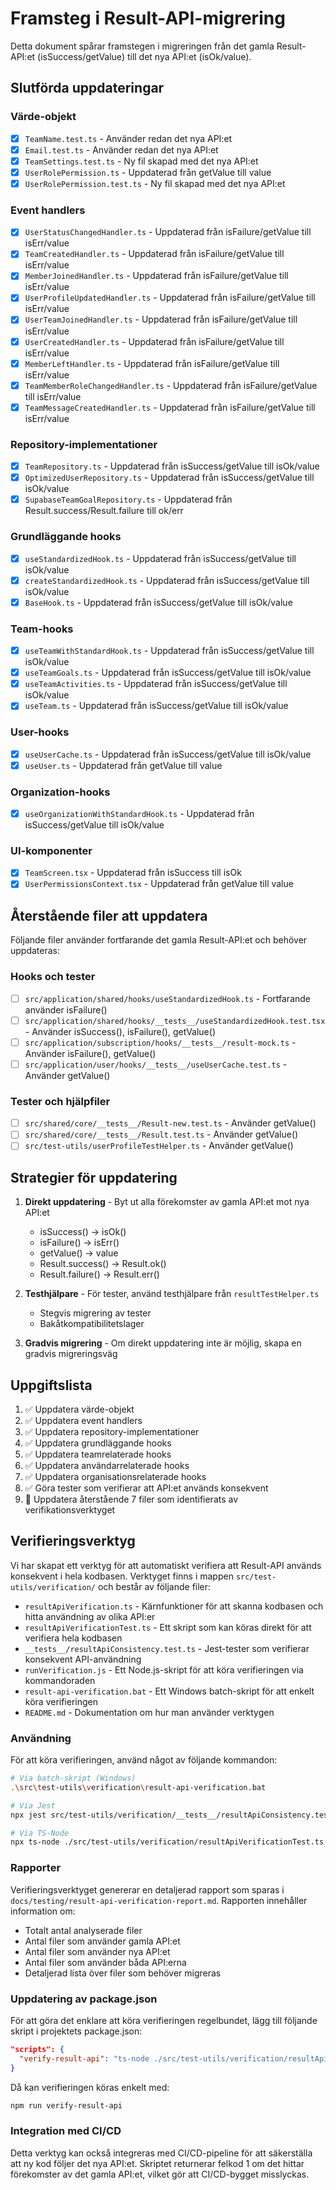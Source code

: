 # Framsteg i Result-API-migrering

Detta dokument spårar framstegen i migreringen från det gamla Result-API:et (isSuccess/getValue) till det nya API:et (isOk/value).

## Slutförda uppdateringar

### Värde-objekt
- [x] `TeamName.test.ts` - Använder redan det nya API:et
- [x] `Email.test.ts` - Använder redan det nya API:et
- [x] `TeamSettings.test.ts` - Ny fil skapad med det nya API:et
- [x] `UserRolePermission.ts` - Uppdaterad från getValue till value
- [x] `UserRolePermission.test.ts` - Ny fil skapad med det nya API:et

### Event handlers
- [x] `UserStatusChangedHandler.ts` - Uppdaterad från isFailure/getValue till isErr/value
- [x] `TeamCreatedHandler.ts` - Uppdaterad från isFailure/getValue till isErr/value
- [x] `MemberJoinedHandler.ts` - Uppdaterad från isFailure/getValue till isErr/value
- [x] `UserProfileUpdatedHandler.ts` - Uppdaterad från isFailure/getValue till isErr/value
- [x] `UserTeamJoinedHandler.ts` - Uppdaterad från isFailure/getValue till isErr/value
- [x] `UserCreatedHandler.ts` - Uppdaterad från isFailure/getValue till isErr/value
- [x] `MemberLeftHandler.ts` - Uppdaterad från isFailure/getValue till isErr/value
- [x] `TeamMemberRoleChangedHandler.ts` - Uppdaterad från isFailure/getValue till isErr/value
- [x] `TeamMessageCreatedHandler.ts` - Uppdaterad från isFailure/getValue till isErr/value

### Repository-implementationer
- [x] `TeamRepository.ts` - Uppdaterad från isSuccess/getValue till isOk/value
- [x] `OptimizedUserRepository.ts` - Uppdaterad från isSuccess/getValue till isOk/value
- [x] `SupabaseTeamGoalRepository.ts` - Uppdaterad från Result.success/Result.failure till ok/err

### Grundläggande hooks
- [x] `useStandardizedHook.ts` - Uppdaterad från isSuccess/getValue till isOk/value
- [x] `createStandardizedHook.ts` - Uppdaterad från isSuccess/getValue till isOk/value
- [x] `BaseHook.ts` - Uppdaterad från isSuccess/getValue till isOk/value

### Team-hooks
- [x] `useTeamWithStandardHook.ts` - Uppdaterad från isSuccess/getValue till isOk/value
- [x] `useTeamGoals.ts` - Uppdaterad från isSuccess/getValue till isOk/value
- [x] `useTeamActivities.ts` - Uppdaterad från isSuccess/getValue till isOk/value
- [x] `useTeam.ts` - Uppdaterad från isSuccess/getValue till isOk/value

### User-hooks
- [x] `useUserCache.ts` - Uppdaterad från isSuccess/getValue till isOk/value
- [x] `useUser.ts` - Uppdaterad från getValue till value

### Organization-hooks
- [x] `useOrganizationWithStandardHook.ts` - Uppdaterad från isSuccess/getValue till isOk/value

### UI-komponenter
- [x] `TeamScreen.tsx` - Uppdaterad från isSuccess till isOk
- [x] `UserPermissionsContext.tsx` - Uppdaterad från getValue till value

## Återstående filer att uppdatera

Följande filer använder fortfarande det gamla Result-API:et och behöver uppdateras:

### Hooks och tester
- [ ] `src/application/shared/hooks/useStandardizedHook.ts` - Fortfarande använder isFailure()
- [ ] `src/application/shared/hooks/__tests__/useStandardizedHook.test.tsx` - Använder isSuccess(), isFailure(), getValue()
- [ ] `src/application/subscription/hooks/__tests__/result-mock.ts` - Använder isFailure(), getValue()
- [ ] `src/application/user/hooks/__tests__/useUserCache.test.ts` - Använder getValue()

### Tester och hjälpfiler
- [ ] `src/shared/core/__tests__/Result-new.test.ts` - Använder getValue()
- [ ] `src/shared/core/__tests__/Result.test.ts` - Använder getValue()
- [ ] `src/test-utils/userProfileTestHelper.ts` - Använder getValue()

## Strategier för uppdatering

1. **Direkt uppdatering** - Byt ut alla förekomster av gamla API:et mot nya API:et
   - isSuccess() -> isOk()
   - isFailure() -> isErr()
   - getValue() -> value
   - Result.success() -> Result.ok()
   - Result.failure() -> Result.err()

2. **Testhjälpare** - För tester, använd testhjälpare från `resultTestHelper.ts`
   - Stegvis migrering av tester
   - Bakåtkompatibilitetslager

3. **Gradvis migrering** - Om direkt uppdatering inte är möjlig, skapa en gradvis migreringsväg

## Uppgiftslista

1. ✅ Uppdatera värde-objekt
2. ✅ Uppdatera event handlers 
3. ✅ Uppdatera repository-implementationer
4. ✅ Uppdatera grundläggande hooks
5. ✅ Uppdatera teamrelaterade hooks
6. ✅ Uppdatera användarrelaterade hooks
7. ✅ Uppdatera organisationsrelaterade hooks
8. ✅ Göra tester som verifierar att API:et används konsekvent
9. 🔄 Uppdatera återstående 7 filer som identifierats av verifikationsverktyget

## Verifieringsverktyg

Vi har skapat ett verktyg för att automatiskt verifiera att Result-API används konsekvent i hela kodbasen. Verktyget finns i mappen `src/test-utils/verification/` och består av följande filer:

- `resultApiVerification.ts` - Kärnfunktioner för att skanna kodbasen och hitta användning av olika API:er
- `resultApiVerificationTest.ts` - Ett skript som kan köras direkt för att verifiera hela kodbasen
- `__tests__/resultApiConsistency.test.ts` - Jest-tester som verifierar konsekvent API-användning
- `runVerification.js` - Ett Node.js-skript för att köra verifieringen via kommandoraden
- `result-api-verification.bat` - Ett Windows batch-skript för att enkelt köra verifieringen
- `README.md` - Dokumentation om hur man använder verktygen

### Användning

För att köra verifieringen, använd något av följande kommandon:

```bash
# Via batch-skript (Windows)
.\src\test-utils\verification\result-api-verification.bat

# Via Jest
npx jest src/test-utils/verification/__tests__/resultApiConsistency.test.ts

# Via TS-Node
npx ts-node ./src/test-utils/verification/resultApiVerificationTest.ts
```

### Rapporter

Verifieringsverktyget genererar en detaljerad rapport som sparas i `docs/testing/result-api-verification-report.md`. Rapporten innehåller information om:

- Totalt antal analyserade filer
- Antal filer som använder gamla API:et
- Antal filer som använder nya API:et
- Antal filer som använder båda API:erna
- Detaljerad lista över filer som behöver migreras

### Uppdatering av package.json

För att göra det enklare att köra verifieringen regelbundet, lägg till följande skript i projektets package.json:

```json
"scripts": {
  "verify-result-api": "ts-node ./src/test-utils/verification/resultApiVerificationTest.ts"
}
```

Då kan verifieringen köras enkelt med:

```bash
npm run verify-result-api
```

### Integration med CI/CD

Detta verktyg kan också integreras med CI/CD-pipeline för att säkerställa att ny kod följer det nya API:et. Skriptet returnerar felkod 1 om det hittar förekomster av det gamla API:et, vilket gör att CI/CD-bygget misslyckas. 